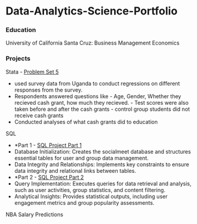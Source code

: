 # Data-Analytics-Science-Portfolio

### Education
University of California Santa Cruz: Business Management Economics


### Projects
Stata - [Problem Set 5](https://github.com/roh-avu/Data-Analytics-Portfolio/blob/main/problemset5.do)
- used survey data from Uganda to conduct regressions on different responses from the survey.
- Respondents answered questions like
      - Age, Gender, Whether they recieved cash grant, how much they recieved.
      - Test scores were also taken before and after the cash grants
      - control group students did not receive cash grants
- Conducted analyses of what cash grants did to education

SQL 
- *Part 1 - [SQL Project Part 1](https://github.com/roh-avu/Data-Analytics-Portfolio/blob/main/sql_projects/part1.sql)
- Database Initialization: Creates the socialmeet database and structures essential tables for user and group data management.
- Data Integrity and Relationships: Implements key constraints to ensure data integrity and relational links between tables.
- *Part 2 - [SQL Project Part 2](https://github.com/roh-avu/Data-Analytics-Portfolio/blob/main/sql_projects/rohanavuthu_project%20part2.sql)
- Query Implementation: Executes queries for data retrieval and analysis, such as user activities, group statistics, and content filtering.
- Analytical Insights: Provides statistical outputs, including user engagement metrics and group popularity assessments.


NBA Salary Predictions
